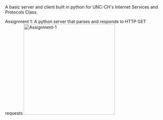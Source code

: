 A basic server and client built in python for UNC-CH's Internet Services and Protocols Class.

Assignment 1: A python server that parses and responds to HTTP GET requests
<img width="300" alt="Assignment-1" src="https://user-images.githubusercontent.com/25047954/123497805-80d7ca80-d5fd-11eb-80c9-37bbb647cafe.png">

